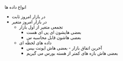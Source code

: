 انواع داده ها

- در بازار امروز ثابت
- در بازار امروز متغیر
    - تجمعی متغیر از اول بازار
        - بعضی هایشون ای پی ای هست
        -  بعضی هاشون قابل محاسبه س
    - داده های لحظه ای
        - آخرین اتفاق بازار - بعضی هاش ایونت بیس
        - بعضی هاش بازه های کمتر از هسته بورس می گیریم
